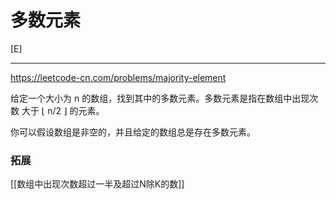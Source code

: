 # 多数元素

[E]

---

https://leetcode-cn.com/problems/majority-element


给定一个大小为 n 的数组，找到其中的多数元素。多数元素是指在数组中出现次数 大于 ⌊ n/2 ⌋ 的元素。

你可以假设数组是非空的，并且给定的数组总是存在多数元素。



### 拓展
[[数组中出现次数超过一半及超过N除K的数]]